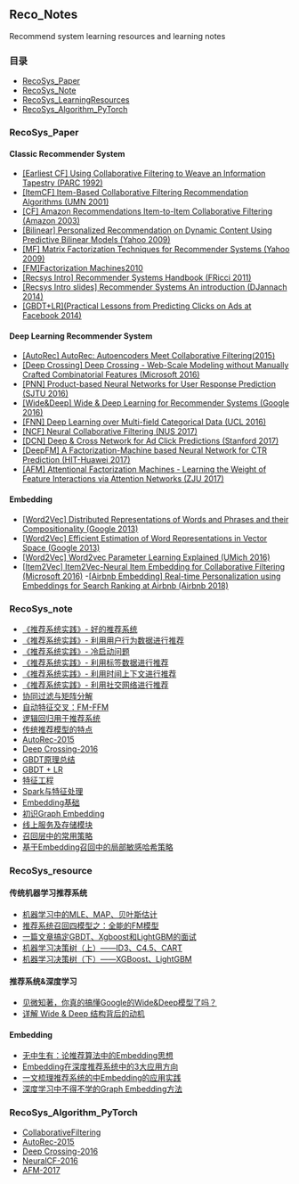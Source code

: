 ## Reco_Notes
Recommend system learning resources and learning notes

### 目录

- [RecoSys_Paper](#paper)
- [RecoSys_Note](#note)
- [RecoSys_LearningResources](#blog)
- [RecoSys_Algorithm_PyTorch](#torch)

<a id="paper"></a>

### RecoSys_Paper

#### Classic Recommender System

- [[Earliest CF] Using Collaborative Filtering to Weave an Information Tapestry (PARC 1992)](https://github.com/yearing1017/RecoSys/blob/main/Reco_paper/Classic%20Recommender%20System/%5BEarliest%20CF%5D%20Using%20Collaborative%20Filtering%20to%20Weave%20an%20Information%20Tapestry.pdf)
- [[ItemCF] Item-Based Collaborative Filtering Recommendation Algorithms (UMN 2001)](https://github.com/yearing1017/RecoSys/blob/main/Reco_paper/Classic%20Recommender%20System/%5BItemCF%5D%20Item-Based%20Collaborative%20Filtering%20Recommendation%20Algorithms.pdf)
- [[CF] Amazon Recommendations Item-to-Item Collaborative Filtering (Amazon 2003)](https://github.com/yearing1017/RecoSys/blob/main/Reco_paper/Classic%20Recommender%20System/%5BCF%5D%20Amazon%20Recommendations%20Item-to-Item%20Collaborative%20Filtering.pdf)
- [[Bilinear] Personalized Recommendation on Dynamic Content Using Predictive Bilinear Models (Yahoo 2009)](https://github.com/yearing1017/RecoSys/blob/main/Reco_paper/Classic%20Recommender%20System/%5BBilinear%5D%20Personalized%20Recommendation%20on%20Dynamic%20Content%20Using%20Predictive%20Bilinear%20Models.pdf)
- [[MF] Matrix Factorization Techniques for Recommender Systems (Yahoo 2009)](https://github.com/yearing1017/RecoSys/blob/main/Reco_paper/Classic%20Recommender%20System/%5BMF%5D%20Matrix%20Factorization%20Techniques%20for%20Recommender%20Systems.pdf)
- [[FM]Factorization Machines2010](https://github.com/yearing1017/RecoSys/blob/main/Reco_paper/Classic%20Recommender%20System/%5BFM%5DFactorization%20Machines2010.pdf)
- [[Recsys Intro] Recommender Systems Handbook (FRicci 2011)](https://github.com/yearing1017/RecoSys/blob/main/Reco_paper/Classic%20Recommender%20System/%5BRecsys%20Intro%5D%20Recommender%20Systems%20Handbook.pdf)
- [[Recsys Intro slides] Recommender Systems An introduction (DJannach 2014)](https://github.com/yearing1017/RecoSys/blob/main/Reco_paper/Classic%20Recommender%20System/%5BRecsys%20Intro%20slides%5D%20Recommender%20Systems%20An%20introduction.pdf)
- [[GBDT+LR](Practical Lessons from Predicting Clicks on Ads at Facebook 2014)](https://github.com/yearing1017/RecoSys/blob/main/Reco_paper/Classic%20Recommender%20System/%5BGBDT%2BLR%5DPractical%20Lessons%20from%20Predicting%20Clicks%20on%20Ads%20at%20Facebook%202014.PDF)

#### Deep Learning Recommender System

- [[AutoRec] AutoRec: Autoencoders Meet Collaborative Filtering(2015)](https://github.com/yearing1017/RecoSys/blob/main/Reco_paper/Deep%20Learning%20Recommender%20System/%5BAutoRec%5D-2015.pdf)
- [[Deep Crossing] Deep Crossing - Web-Scale Modeling without Manually Crafted Combinatorial Features (Microsoft 2016) ](https://github.com/yearing1017/RecoSys/blob/main/Reco_paper/Deep%20Learning%20Recommender%20System/%5BDeep%20Crossing%5D%20Deep%20Crossing%20-%20Web-Scale%20Modeling%20without%20Manually%20Crafted%20Combinatorial%20Features.pdf)
- [[PNN] Product-based Neural Networks for User Response Prediction (SJTU 2016)](https://github.com/yearing1017/RecoSys/blob/main/Reco_paper/Deep%20Learning%20Recommender%20System/%5BPNN%5D%20Product-based%20Neural%20Networks%20for%20User%20Response%20Prediction.pdf)
- [[Wide&Deep] Wide & Deep Learning for Recommender Systems (Google 2016)](https://github.com/yearing1017/RecoSys/blob/main/Reco_paper/Deep%20Learning%20Recommender%20System/%5BWide%26Deep%5D%20Wide%20%26%20Deep%20Learning%20for%20Recommender%20Systems.pdf)
- [[FNN] Deep Learning over Multi-field Categorical Data (UCL 2016)](https://github.com/yearing1017/RecoSys/blob/main/Reco_paper/Deep%20Learning%20Recommender%20System/%5BFNN%5D%20Deep%20Learning%20over%20Multi-field%20Categorical%20Data.pdf)
- [[NCF] Neural Collaborative Filtering (NUS 2017)](https://github.com/yearing1017/RecoSys/blob/main/Reco_paper/Deep%20Learning%20Recommender%20System/%5BNCF%5D%20Neural%20Collaborative%20Filtering.pdf)
- [[DCN] Deep & Cross Network for Ad Click Predictions (Stanford 2017)](https://github.com/yearing1017/RecoSys/blob/main/Reco_paper/Deep%20Learning%20Recommender%20System/%5BDCN%5D%20Deep%20%26%20Cross%20Network%20for%20Ad%20Click%20Predictions.pdf)
- [[DeepFM] A Factorization-Machine based Neural Network for CTR Prediction (HIT-Huawei 2017)](https://github.com/yearing1017/RecoSys/blob/main/Reco_paper/Deep%20Learning%20Recommender%20System/%5BDeepFM%5D%20A%20Factorization-Machine%20based%20Neural%20Network%20for%20CTR%20Prediction.pdf)
- [[AFM] Attentional Factorization Machines - Learning the Weight of Feature Interactions via Attention Networks (ZJU 2017)](https://github.com/yearing1017/RecoSys/blob/main/Reco_paper/Deep%20Learning%20Recommender%20System/%5BAFM%5D%20Attentional%20Factorization%20Machines%20-%20Learning%20the%20Weight%20of%20Feature%20Interactions%20via%20Attention%20Networks.pdf)

#### Embedding

- [[Word2Vec] Distributed Representations of Words and Phrases and their Compositionality (Google 2013)](https://github.com/yearing1017/RecoSys/blob/main/Reco_paper/Embedding/%5BWord2Vec%5D%20Distributed%20Representations%20of%20Words%20and%20Phrases%20and%20their%20Compositionality.pdf)
- [[Word2Vec] Efficient Estimation of Word Representations in Vector Space (Google 2013)](https://github.com/yearing1017/RecoSys/blob/main/Reco_paper/Embedding/%5BWord2Vec%5D%20Efficient%20Estimation%20of%20Word%20Representations%20in%20Vector%20Space.pdf)
- [[Word2Vec] Word2vec Parameter Learning Explained (UMich 2016)](https://github.com/yearing1017/RecoSys/blob/main/Reco_paper/Embedding/%5BWord2Vec%5D%20Word2vec%20Parameter%20Learning%20Explained%20.pdf)
- [[Item2Vec] Item2Vec-Neural Item Embedding for Collaborative Filtering (Microsoft 2016)](https://github.com/yearing1017/RecoSys/blob/main/Reco_paper/Embedding/%5BItem2Vec%5D%20Item2Vec-Neural%20Item%20Embedding%20for%20Collaborative%20Filtering.pdf)
-[[Airbnb Embedding] Real-time Personalization using Embeddings for Search Ranking at Airbnb (Airbnb 2018)](https://github.com/yearing1017/RecoSys/blob/main/Reco_paper/Embedding/%5BAirbnb%20Embedding%5D%20Real-time%20Personalization%20using%20Embeddings%20for%20Search%20Ranking%20at%20Airbnb%20(Airbnb%202018).pdf)

<a id="note"></a>

### RecoSys_note

- [《推荐系统实践》- 好的推荐系统](https://github.com/yearing1017/RecoSys/blob/main/Reco_note/推荐系统实践(1)--%20一个好的推荐系统.md)
- [《推荐系统实践》- 利用用户行为数据进行推荐](https://github.com/yearing1017/RecoSys/blob/main/Reco_note/推荐系统实践(2)--利用用户行为数据进行推荐.md)
- [《推荐系统实践》- 冷启动问题](https://github.com/yearing1017/RecoSys/blob/main/Reco_note/推荐系统实践(3)--冷启动问题.md)
- [《推荐系统实践》- 利用标签数据进行推荐](https://github.com/yearing1017/RecoSys/blob/main/Reco_note/推荐系统实践(4)--利用标签数据进行推荐.md)
- [《推荐系统实践》- 利用时间上下文进行推荐](https://github.com/yearing1017/RecoSys/blob/main/Reco_note/推荐系统实践(5)-利用上下文信息进行推荐.md)
- [《推荐系统实践》- 利用社交网络进行推荐](https://github.com/yearing1017/RecoSys/blob/main/Reco_note/推荐系统实践(6)--利用社交网络推荐.md)
- [协同过滤与矩阵分解](https://github.com/yearing1017/RecoSys/blob/main/Reco_note/协同过滤和矩阵分解.md)
- [自动特征交叉：FM-FFM](https://github.com/yearing1017/RecoSys/blob/main/Reco_note/自动特征交叉_FM-FFM.md)
- [逻辑回归用于推荐系统](https://github.com/yearing1017/RecoSys/blob/main/Reco_note/逻辑回归用于推荐系统.md)
- [传统推荐模型的特点](https://github.com/yearing1017/RecoSys/blob/main/Reco_note/传统推荐模型的特点总结.md)
- [AutoRec-2015](https://github.com/yearing1017/RecoSys/blob/main/Reco_note/AutoRec-2015.md)
- [Deep Crossing-2016](https://github.com/yearing1017/RecoSys/blob/main/Reco_note/Deep%20Crossing-2016.md)
- [GBDT原理总结](https://github.com/yearing1017/RecoSys/blob/main/Reco_note/GBDT.md)
- [GBDT + LR](https://github.com/yearing1017/RecoSys/blob/main/Reco_note/GBDT%20%2B%20LR.md)
- [特征工程](https://github.com/yearing1017/RecoSys/blob/main/Reco_note/特征工程.md)
- [Spark与特征处理](https://github.com/yearing1017/RecoSys/blob/main/Reco_note/Spark与特征处理.md)
- [Embedding基础](https://github.com/yearing1017/RecoSys/blob/main/Reco_note/Embedding基础.md)
- [初识Graph Embedding](https://github.com/yearing1017/RecoSys/blob/main/Reco_note/Graph%20Embedding%20.md) 
- [线上服务及存储模块](https://github.com/yearing1017/RecoSys/blob/main/Reco_note/线上服务及存储模块.md)
- [召回层中的常用策略](https://github.com/yearing1017/RecoSys/blob/main/Reco_note/召回层初识.md)
- [基于Embedding召回中的局部敏感哈希策略](https://github.com/yearing1017/RecoSys/blob/main/Reco_note/局部敏感哈希：在常数时间内搜索Embedding最近邻.md)

<a id="blog"></a>

### RecoSys_resource

#### 传统机器学习推荐系统

- [机器学习中的MLE、MAP、贝叶斯估计](https://zhuanlan.zhihu.com/p/72370235)
- [推荐系统召回四模型之：全能的FM模型](https://zhuanlan.zhihu.com/p/58160982)
- [一篇文章搞定GBDT、Xgboost和LightGBM的面试](https://zhuanlan.zhihu.com/p/148050748)
- [机器学习决策树（上）——ID3、C4.5、CART](https://zhuanlan.zhihu.com/p/85731206)
- [机器学习决策树（下）——XGBoost、LightGBM](https://zhuanlan.zhihu.com/p/87885678)

#### 推荐系统&深度学习

- [见微知著，你真的搞懂Google的Wide&Deep模型了吗？](https://zhuanlan.zhihu.com/p/142958834)
- [详解 Wide & Deep 结构背后的动机](https://zhuanlan.zhihu.com/p/53361519)

#### Embedding

- [无中生有：论推荐算法中的Embedding思想](https://zhuanlan.zhihu.com/p/320196402)
- [Embedding在深度推荐系统中的3大应用方向](https://zhuanlan.zhihu.com/p/67218758)
- [一文梳理推荐系统的中Embedding的应用实践](https://mp.weixin.qq.com/s/2JuyVJos2RrqGKcVgZRZvA)
- [深度学习中不得不学的Graph Embedding方法](https://zhuanlan.zhihu.com/p/64200072)

<a id="torch"></a>

### RecoSys_Algorithm_PyTorch

- [CollaborativeFiltering](https://github.com/yearing1017/RecoSys/tree/main/Models_PyTorch/CollaborativeFiltering)
- [AutoRec-2015](https://github.com/yearing1017/RecoSys/tree/main/Models_PyTorch/AutoRec-2015)
- [Deep Crossing-2016](https://github.com/yearing1017/RecoSys/tree/main/RecoSys_Algorithm_PyTorch/Deep_Crossing-2016)
- [NeuralCF-2016](https://github.com/yearing1017/RecoSys/tree/main/Models_PyTorch/NeuralCF-2016)
- [AFM-2017](https://github.com/yearing1017/RecoSys/tree/main/Models_PyTorch/AFM-2017)